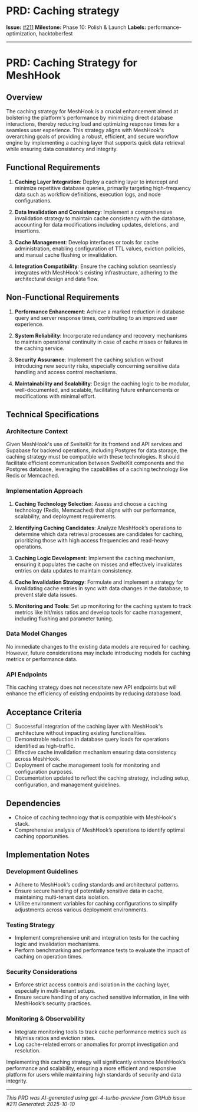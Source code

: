 # PRD: Caching strategy

**Issue:** [#211](https://github.com/profullstack/meshhook/issues/211)
**Milestone:** Phase 10: Polish & Launch
**Labels:** performance-optimization, hacktoberfest

---

# PRD: Caching Strategy for MeshHook

## Overview

The caching strategy for MeshHook is a crucial enhancement aimed at bolstering the platform's performance by minimizing direct database interactions, thereby reducing load and optimizing response times for a seamless user experience. This strategy aligns with MeshHook's overarching goals of providing a robust, efficient, and secure workflow engine by implementing a caching layer that supports quick data retrieval while ensuring data consistency and integrity.

## Functional Requirements

1. **Caching Layer Integration**: Deploy a caching layer to intercept and minimize repetitive database queries, primarily targeting high-frequency data such as workflow definitions, execution logs, and node configurations.
   
2. **Data Invalidation and Consistency**: Implement a comprehensive invalidation strategy to maintain cache consistency with the database, accounting for data modifications including updates, deletions, and insertions.
   
3. **Cache Management**: Develop interfaces or tools for cache administration, enabling configuration of TTL values, eviction policies, and manual cache flushing or invalidation.

4. **Integration Compatibility**: Ensure the caching solution seamlessly integrates with MeshHook's existing infrastructure, adhering to the architectural design and data flow.

## Non-Functional Requirements

1. **Performance Enhancement**: Achieve a marked reduction in database query and server response times, contributing to an improved user experience.
   
2. **System Reliability**: Incorporate redundancy and recovery mechanisms to maintain operational continuity in case of cache misses or failures in the caching service.

3. **Security Assurance**: Implement the caching solution without introducing new security risks, especially concerning sensitive data handling and access control mechanisms.

4. **Maintainability and Scalability**: Design the caching logic to be modular, well-documented, and scalable, facilitating future enhancements or modifications with minimal effort.

## Technical Specifications

### Architecture Context

Given MeshHook's use of SvelteKit for its frontend and API services and Supabase for backend operations, including Postgres for data storage, the caching strategy must be compatible with these technologies. It should facilitate efficient communication between SvelteKit components and the Postgres database, leveraging the capabilities of a caching technology like Redis or Memcached.

### Implementation Approach

1. **Caching Technology Selection**: Assess and choose a caching technology (Redis, Memcached) that aligns with our performance, scalability, and deployment requirements.

2. **Identifying Caching Candidates**: Analyze MeshHook’s operations to determine which data retrieval processes are candidates for caching, prioritizing those with high access frequencies and read-heavy operations.

3. **Caching Logic Development**: Implement the caching mechanism, ensuring it populates the cache on misses and effectively invalidates entries on data updates to maintain consistency.

4. **Cache Invalidation Strategy**: Formulate and implement a strategy for invalidating cache entries in sync with data changes in the database, to prevent stale data issues.

5. **Monitoring and Tools**: Set up monitoring for the caching system to track metrics like hit/miss ratios and develop tools for cache management, including flushing and parameter tuning.

### Data Model Changes

No immediate changes to the existing data models are required for caching. However, future considerations may include introducing models for caching metrics or performance data.

### API Endpoints

This caching strategy does not necessitate new API endpoints but will enhance the efficiency of existing endpoints by reducing database load.

## Acceptance Criteria

- [ ] Successful integration of the caching layer with MeshHook's architecture without impacting existing functionalities.
- [ ] Demonstrable reduction in database query loads for operations identified as high-traffic.
- [ ] Effective cache invalidation mechanism ensuring data consistency across MeshHook.
- [ ] Deployment of cache management tools for monitoring and configuration purposes.
- [ ] Documentation updated to reflect the caching strategy, including setup, configuration, and management guidelines.

## Dependencies

- Choice of caching technology that is compatible with MeshHook's stack.
- Comprehensive analysis of MeshHook’s operations to identify optimal caching opportunities.

## Implementation Notes

### Development Guidelines

- Adhere to MeshHook’s coding standards and architectural patterns.
- Ensure secure handling of potentially sensitive data in cache, maintaining multi-tenant data isolation.
- Utilize environment variables for caching configurations to simplify adjustments across various deployment environments.

### Testing Strategy

- Implement comprehensive unit and integration tests for the caching logic and invalidation mechanisms.
- Perform benchmarking and performance tests to evaluate the impact of caching on operation times.

### Security Considerations

- Enforce strict access controls and isolation in the caching layer, especially in multi-tenant setups.
- Ensure secure handling of any cached sensitive information, in line with MeshHook’s security practices.

### Monitoring & Observability

- Integrate monitoring tools to track cache performance metrics such as hit/miss ratios and eviction rates.
- Log cache-related errors or anomalies for prompt investigation and resolution.

Implementing this caching strategy will significantly enhance MeshHook’s performance and scalability, ensuring a more efficient and responsive platform for users while maintaining high standards of security and data integrity.

---

*This PRD was AI-generated using gpt-4-turbo-preview from GitHub issue #211*
*Generated: 2025-10-10*
